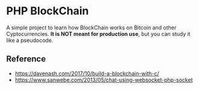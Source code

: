 # PHP BlockChain

A simple project to learn how BlockChain works on Bitcoin and other Cyptocurrencies.
**It is NOT meant for production use**, but you can study it like a pseudocode.

## Reference

* <https://davenash.com/2017/10/build-a-blockchain-with-c/>
* <https://www.sanwebe.com/2013/05/chat-using-websocket-php-socket>
